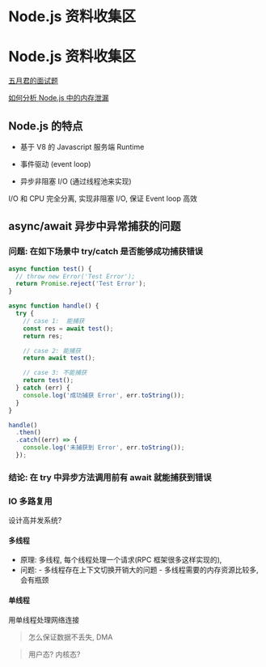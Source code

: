 # Node.js 资料收集区


# Node.js 资料收集区

[五月君的面试题](https://interview.nodejs.red/)

[如何分析 Node.js 中的内存泄漏](https://zhuanlan.zhihu.com/p/25736931)

## Node.js 的特点

- 基于 V8 的 Javascript 服务端 Runtime

- 事件驱动 (event loop)

- 异步非阻塞 I/O (通过线程池来实现)

I/O 和 CPU 完全分离, 实现非阻塞 I/O, 保证 Event loop 高效

## async/await 异步中异常捕获的问题

### 问题: 在如下场景中 try/catch 是否能够成功捕获错误

```js
async function test() {
  // throw new Error('Test Error');
  return Promise.reject('Test Error');
}

async function handle() {
  try {
    // case 1:  能捕获
    const res = await test();
    return res;

    // case 2: 能捕获
    return await test();

    // case 3: 不能捕获
    return test();
  } catch (err) {
    console.log('成功捕获 Error', err.toString());
  }
}

handle()
  .then()
  .catch((err) => {
    console.log('未捕获到 Error', err.toString());
  });
```

### 结论: 在 try 中异步方法调用前有 await 就能捕获到错误

### IO 多路复用

设计高并发系统?

#### 多线程

- 原理: 多线程, 每个线程处理一个请求(RPC 框架很多这样实现的),
- 问题: - 多线程存在上下文切换开销大的问题 - 多线程需要的内存资源比较多, 会有瓶颈

#### 单线程

用单线程处理网络连接

> 怎么保证数据不丢失, DMA

> 用户态? 内核态?
